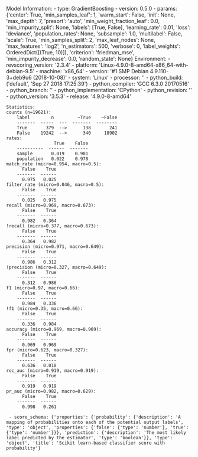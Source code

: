 Model Information:
	 - type: GradientBoosting
	 - version: 0.5.0
	 - params: {'center': True, 'min_samples_leaf': 1, 'warm_start': False, 'init': None, 'max_depth': 7, 'presort': 'auto', 'min_weight_fraction_leaf': 0.0, 'min_impurity_split': None, 'labels': [True, False], 'learning_rate': 0.01, 'loss': 'deviance', 'population_rates': None, 'subsample': 1.0, 'multilabel': False, 'scale': True, 'min_samples_split': 2, 'max_leaf_nodes': None, 'max_features': 'log2', 'n_estimators': 500, 'verbose': 0, 'label_weights': OrderedDict([(True, 10)]), 'criterion': 'friedman_mse', 'min_impurity_decrease': 0.0, 'random_state': None}
	Environment:
	 - revscoring_version: '2.3.4'
	 - platform: 'Linux-4.9.0-8-amd64-x86_64-with-debian-9.5'
	 - machine: 'x86_64'
	 - version: '#1 SMP Debian 4.9.110-3+deb9u6 (2018-10-08)'
	 - system: 'Linux'
	 - processor: ''
	 - python_build: ('default', 'Sep 27 2018 17:25:39')
	 - python_compiler: 'GCC 6.3.0 20170516'
	 - python_branch: ''
	 - python_implementation: 'CPython'
	 - python_revision: ''
	 - python_version: '3.5.3'
	 - release: '4.9.0-8-amd64'
	
	Statistics:
	counts (n=19621):
		label        n         ~True    ~False
		-------  -----  ---  -------  --------
		True       379  -->      138       241
		False    19242  -->      340     18902
	rates:
		              True    False
		----------  ------  -------
		sample       0.019    0.981
		population   0.022    0.978
	match_rate (micro=0.954, macro=0.5):
		  False    True
		-------  ------
		  0.975   0.025
	filter_rate (micro=0.046, macro=0.5):
		  False    True
		-------  ------
		  0.025   0.975
	recall (micro=0.969, macro=0.673):
		  False    True
		-------  ------
		  0.982   0.364
	!recall (micro=0.377, macro=0.673):
		  False    True
		-------  ------
		  0.364   0.982
	precision (micro=0.971, macro=0.649):
		  False    True
		-------  ------
		  0.986   0.312
	!precision (micro=0.327, macro=0.649):
		  False    True
		-------  ------
		  0.312   0.986
	f1 (micro=0.97, macro=0.66):
		  False    True
		-------  ------
		  0.984   0.336
	!f1 (micro=0.35, macro=0.66):
		  False    True
		-------  ------
		  0.336   0.984
	accuracy (micro=0.969, macro=0.969):
		  False    True
		-------  ------
		  0.969   0.969
	fpr (micro=0.623, macro=0.327):
		  False    True
		-------  ------
		  0.636   0.018
	roc_auc (micro=0.919, macro=0.919):
		  False    True
		-------  ------
		  0.919   0.919
	pr_auc (micro=0.982, macro=0.629):
		  False    True
		-------  ------
		  0.998   0.261
	
	 - score_schema: {'properties': {'probability': {'description': 'A mapping of probabilities onto each of the potential output labels', 'type': 'object', 'properties': {'false': {'type': 'number'}, 'true': {'type': 'number'}}}, 'prediction': {'description': 'The most likely label predicted by the estimator', 'type': 'boolean'}}, 'type': 'object', 'title': 'Scikit learn-based classifier score with probability'}


